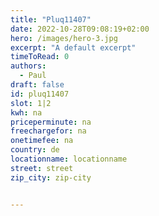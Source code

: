 ```yaml
---
title: "Pluq11407"
date: 2022-10-28T09:08:19+02:00
hero: /images/hero-3.jpg
excerpt: "A default excerpt"
timeToRead: 0
authors:
  - Paul
draft: false
id: pluq11407
slot: 1|2
kwh: na
priceperminute: na
freechargefor: na
onetimefee: na
country: de
locationname: locationname
street: street
zip_city: zip-city


---
```

